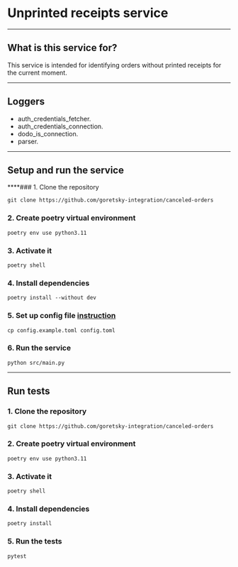# Unprinted receipts service

---

## What is this service for?

This service is intended for identifying orders without printed receipts for the current moment.

---

## Loggers

- auth_credentials_fetcher.
- auth_credentials_connection.
- dodo_is_connection.
- parser.

---

## Setup and run the service

****### 1. Clone the repository

```shell
git clone https://github.com/goretsky-integration/canceled-orders
```

### 2. Create poetry virtual environment

```shell
poetry env use python3.11
```

### 3. Activate it

```shell
poetry shell
```

### 4. Install dependencies

```shell
poetry install --without dev
```

### 5. Set up config file [instruction](#set-up-config-file)

```shell
cp config.example.toml config.toml
```

### 6. Run the service

```shell
python src/main.py
```

---

## Run tests

### 1. Clone the repository

```shell
git clone https://github.com/goretsky-integration/canceled-orders
```

### 2. Create poetry virtual environment

```shell
poetry env use python3.11
```

### 3. Activate it

```shell
poetry shell
```

### 4. Install dependencies

```shell
poetry install
```

### 5. Run the tests

```shell
pytest
```
